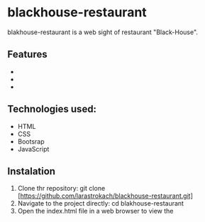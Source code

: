 # blackhouse-restaurant

blakhouse-restaurant is a web sight of restaurant "Black-House".

## Features
* 
* 
* 

## Technologies used:
* HTML
* CSS
* Bootsrap
* JavaScript



## Instalation
1. Clone thr repository: git clone [https://github.com/larastrokach/blackhouse-restaurant.git]
2. Navigate to the project directly: cd blakhouse-restaurant
3. Open the index.html file in a web browser to view the  
